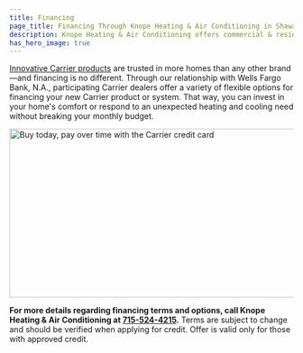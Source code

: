 ```yaml
---
title: Financing
page_title: Financing Through Knope Heating & Air Conditioning in Shawano, WI
description: Knope Heating & Air Conditioning offers commercial & residential HVAC, geothermal heating, cooling, ventilation & Carrier equipment in Shawano, Wisconsin.
has_hero_image: true
---
```


[Innovative Carrier products](/products/) are trusted in more homes than any other brand—and financing is no different. Through our relationship with Wells Fargo Bank, N.A., participating Carrier dealers offer a variety of flexible options for financing your new Carrier product or system. That way, you can invest in your home's comfort or respond to an unexpected heating and cooling need without breaking your monthly budget.

<a href="https://retailservices.wellsfargo.com/pl/0030033559" target="_blank" rel="noopener noreferrer"><img src="/financing/Wells-fargo-financing-banner.jpg" alt="Buy today, pay over time with the Carrier credit card" width="600" height="300"></a>

**For more details regarding financing terms and options, call Knope Heating & Air Conditioning at <a href="tel:715-524-4215">715-524-4215</a>.** Terms are subject to change and should be verified when applying for credit. Offer is valid only for those with approved credit.
